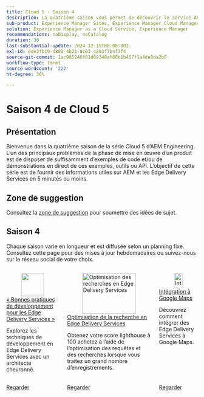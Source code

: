```yaml
---
title: Cloud 5 - Saison 4
description: La quatrième saison vous permet de découvrir le service AEM Edge Delivery au moyen d’entretiens approfondis avec des experts qui ont travaillé sur des projets complexes
sub-product: Experience Manager Sites, Experience Manager Cloud Manager, Experience Manager Assets
solution: Experience Manager as a Cloud Service, Experience Manager
recommendations: noDisplay, noCatalog
duration: 30
last-substantial-update: 2024-12-15T00:00:00Z
exl-id: ede3fb19-d803-4b21-8c03-4283f7b4f7f4
source-git-commit: 1ac985246f81d69340af80b1b457f1a4de8da2b0
workflow-type: tm+mt
source-wordcount: '222'
ht-degree: 36%

---
```


# Saison 4 de Cloud 5

## Présentation

Bienvenue dans la quatrième saison de la série Cloud 5 d’AEM Engineering. L’un des principaux problèmes de la phase de mise en œuvre d’un produit est de disposer de suffisamment d’exemples de code et/ou de démonstrations en direct de ces exemples, outils ou API. L’objectif de cette série est de fournir des informations utiles sur AEM et les Edge Delivery Services en 5 minutes ou moins.

## Zone de suggestion

Consultez la [zone de suggestion](https://forms.office.com/r/74P5Xz4UH0) pour soumettre des idées de sujet.

## Saison 4

Chaque saison varie en longueur et est diffusée selon un planning fixe. Consultez cette page pour des mises à jour hebdomadaires ou suivez-nous sur le réseau social de votre choix.

<!-- CARDS 

* ./season-4/cloud5-edge-delivery-services-best-practices.md {title=Development best practices for Edge Delivery Services}
* ./season-4/cloud5-search-optimization.md {title=Search optimization in Edge Delivery Services}
* ./season-4/cloud5-google-maps.md {title=Integrate with Google Maps}

-->
<!-- START CARDS HTML - DO NOT MODIFY BY HAND -->
<div class="columns">
    <div class="column is-half-tablet is-half-desktop is-one-third-widescreen" aria-label="" Development best practices for Edge Delivery Services"">
        <div class="card" style="height: 100%; display: flex; flex-direction: column; height: 100%;">
            <div class="card-image">
                <figure class="image x-is-16by9">
                    <a href="./season-4/cloud5-edge-delivery-services-best-practices.md" title="" Development best practices for Edge Delivery Services"" target="_blank" rel="referrer">
                        <img class="is-bordered-r-small" src="https://video.tv.adobe.com/v/3440978/?format=jpeg&amp;nocache=1734040055526" alt="" Development best practices for Edge Delivery Services"" style="width: 100%; aspect-ratio: 16 / 9; object-fit: cover; overflow: hidden; display: block; margin: auto;">
                    </a>
                </figure>
            </div>
            <div class="card-content is-padded-small" style="display: flex; flex-direction: column; flex-grow: 1; justify-content: space-between;">
                <div class="top-card-content">
                    <p class="headline is-size-6 has-text-weight-bold">
                        <a href="./season-4/cloud5-edge-delivery-services-best-practices.md" target="_blank" rel="referrer" title="" Development best practices for Edge Delivery Services"">« Bonnes pratiques de développement pour les Edge Delivery Services »</a>
                    </p>
                    <p class="is-size-6">Explorez les techniques de développement en Edge Delivery Services avec un architecte chevronné.</p>
                </div>
                <a href="./season-4/cloud5-edge-delivery-services-best-practices.md" target="_blank" rel="referrer" class="spectrum-Button spectrum-Button--outline spectrum-Button--primary spectrum-Button--sizeM" style="align-self: flex-start; margin-top: 1rem;">
                    <span class="spectrum-Button-label has-no-wrap has-text-weight-bold">Regarder</span>
                </a>
            </div>
        </div>
    </div>
    <div class="column is-half-tablet is-half-desktop is-one-third-widescreen" aria-label="Search optimization in Edge Delivery Services">
        <div class="card" style="height: 100%; display: flex; flex-direction: column; height: 100%;">
            <div class="card-image">
                <figure class="image x-is-16by9">
                    <a href="./season-4/cloud5-search-optimization.md" title="Optimisation des recherches en Edge Delivery Services" target="_blank" rel="referrer">
                        <img class="is-bordered-r-small" src="https://video.tv.adobe.com/v/3440976/?format=jpeg&nocache=1734040055519" alt="Optimisation des recherches en Edge Delivery Services"
                             style="width: 100%; aspect-ratio: 16 / 9; object-fit: cover; overflow: hidden; display: block; margin: auto;">
                    </a>
                </figure>
            </div>
            <div class="card-content is-padded-small" style="display: flex; flex-direction: column; flex-grow: 1; justify-content: space-between;">
                <div class="top-card-content">
                    <p class="headline is-size-6 has-text-weight-bold">
                        <a href="./season-4/cloud5-search-optimization.md" target="_blank" rel="referrer" title="Optimisation des recherches en Edge Delivery Services">Optimisation de la recherche en Edge Delivery Services </a>
                    </p>
                    <p class="is-size-6">Obtenez votre score lighthouse à 100 achetez à l’aide de l’optimisation des requêtes et des recherches lorsque vous traitez un grand nombre d’enregistrements.</p>
                </div>
                <a href="./season-4/cloud5-search-optimization.md" target="_blank" rel="referrer" class="spectrum-Button spectrum-Button--outline spectrum-Button--primary spectrum-Button--sizeM" style="align-self: flex-start; margin-top: 1rem;">
                    <span class="spectrum-Button-label has-no-wrap has-text-weight-bold">Regarder</span>
                </a>
            </div>
        </div>
    </div>
    <div class="column is-half-tablet is-half-desktop is-one-third-widescreen" aria-label="Integrate with Google Maps">
        <div class="card" style="height: 100%; display: flex; flex-direction: column; height: 100%;">
            <div class="card-image">
                <figure class="image x-is-16by9">
                    <a href="./season-4/cloud5-google-maps.md" title="Intégration à Google Maps" target="_blank" rel="referrer">
                        <img class="is-bordered-r-small" src="https://video.tv.adobe.com/v/3440977/?format=jpeg&nocache=1734040055523" alt="Intégration à Google Maps"
                             style="width: 100%; aspect-ratio: 16 / 9; object-fit: cover; overflow: hidden; display: block; margin: auto;">
                    </a>
                </figure>
            </div>
            <div class="card-content is-padded-small" style="display: flex; flex-direction: column; flex-grow: 1; justify-content: space-between;">
                <div class="top-card-content">
                    <p class="headline is-size-6 has-text-weight-bold">
                        <a href="./season-4/cloud5-google-maps.md" target="_blank" rel="referrer" title="Intégration à Google Maps">Intégration à Google Maps</a>
                    </p>
                    <p class="is-size-6">Découvrez comment intégrer des Edge Delivery Services à Google Maps.</p>
                </div>
                <a href="./season-4/cloud5-google-maps.md" target="_blank" rel="referrer" class="spectrum-Button spectrum-Button--outline spectrum-Button--primary spectrum-Button--sizeM" style="align-self: flex-start; margin-top: 1rem;">
                    <span class="spectrum-Button-label has-no-wrap has-text-weight-bold">Regarder</span>
                </a>
            </div>
        </div>
    </div>
</div>
<!-- END CARDS HTML - DO NOT MODIFY BY HAND -->
